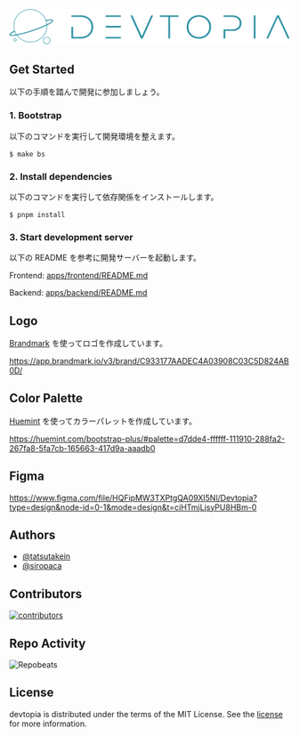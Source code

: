 <img src="docs/images/logo.png" alt="devtopia" />

## Get Started

以下の手順を踏んで開発に参加しましょう。

### 1. Bootstrap

以下のコマンドを実行して開発環境を整えます。

```shell
$ make bs
```

### 2. Install dependencies

以下のコマンドを実行して依存関係をインストールします。

```shell
$ pnpm install
```

### 3. Start development server

以下の README を参考に開発サーバーを起動します。

Frontend: [apps/frontend/README.md](./apps/frontend/README.md)

Backend: [apps/backend/README.md](./apps/backend/README.md)

## Logo

[Brandmark](https://app.brandmark.io/) を使ってロゴを作成しています。

https://app.brandmark.io/v3/brand/C933177AADEC4A03908C03C5D824AB0D/

## Color Palette

[Huemint](https://huemint.com/) を使ってカラーパレットを作成しています。

https://huemint.com/bootstrap-plus/#palette=d7dde4-ffffff-111910-288fa2-267fa8-5fa7cb-165663-417d9a-aaadb0

## Figma

https://www.figma.com/file/HQFipMW3TXPtgQA09XI5Nl/Devtopia?type=design&node-id=0-1&mode=design&t=ciHTmjLjsyPU8HBm-0

## Authors

- [@tatsutakein](https://github.com/tatsutakein)
- [@siropaca](https://github.com/siropaca)

## Contributors

<a href="https://github.com/albelium/devtopia/graphs/contributors">
  <img src="https://contrib.rocks/image?repo=albelium/devtopia"  alt="contributors"/>
</a>

## Repo Activity

![Repobeats](https://repobeats.axiom.co/api/embed/f91264f15ea08fd435e0206d2fa415efa98bf953.svg "Repobeats analytics image")

## License

devtopia is distributed under the terms of the MIT License. See the [license](LICENSE) for more
information.
